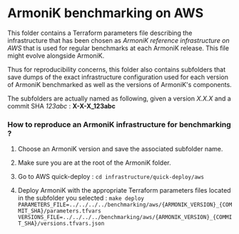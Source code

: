 # ArmoniK benchmarking on AWS
This folder contains a Terraform parameters file describing the infrastructure that has been chosen as *ArmoniK reference infrastructure on AWS* that is used for regular benchmarks at each ArmoniK release. This file might evolve alongside ArmoniK. 

Thus for reproducibility concerns, this folder also contains subfolders that save dumps of the exact infrastructure configuration used for each version of ArmoniK benchmarked as well as the versions of ArmoniK's components.

The subfolders are actually named as following, given a version *X.X.X* and a commit SHA *123abc* : **X-X-X_123abc**

### How to reproduce an ArmoniK infrastructure for benchmarking ?

1. Choose an ArmoniK version and save the associated subfolder name.

2. Make sure you are at the root of the ArmoniK folder.

3. Go to AWS quick-deploy : `cd infrastructure/quick-deploy/aws`

4. Deploy ArmoniK with the appropriate Terraform parameters files located in the subfolder you selected : `make deploy PARAMETERS_FILE=../../../../benchmarking/aws/{ARMONIK_VERSION}_{COMMIT_SHA}/parameters.tfvars VERSIONS_FILE=../../../../benchmarking/aws/{ARMONIK_VERSION}_{COMMIT_SHA}/versions.tfvars.json`